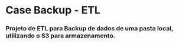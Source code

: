 # Case Backup - ETL

### Projeto de ETL para Backup de dados de uma pasta local, utilizando o S3 para armazenamento.
